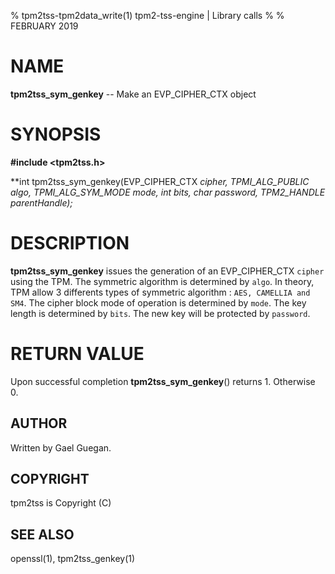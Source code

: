 % tpm2tss-tpm2data_write(1) tpm2-tss-engine | Library calls
%
% FEBRUARY 2019

# NAME
**tpm2tss_sym_genkey** -- Make an EVP_CIPHER_CTX object

# SYNOPSIS

**#include <tpm2tss.h>**

**int
tpm2tss_sym_genkey(EVP_CIPHER_CTX *cipher, TPMI_ALG_PUBLIC algo, TPMI_ALG_SYM_MODE mode, int bits, char *password, TPM2_HANDLE parentHandle);**

# DESCRIPTION

**tpm2tss_sym_genkey** issues the generation of an EVP_CIPHER_CTX `cipher` using the TPM.
The symmetric algorithm is determined by `algo`.
In theory, TPM allow 3 differents types of symmetric algorithm : `AES, CAMELLIA and SM4`.
The cipher block mode of operation is determined by `mode`.
The key length is determined by `bits`.
The new key will be protected by `password`.

# RETURN VALUE

Upon successful completion **tpm2tss_sym_genkey**() returns 1. Otherwise 0.

## AUTHOR

Written by Gael Guegan.

## COPYRIGHT

tpm2tss is Copyright (C) 

## SEE ALSO

openssl(1), tpm2tss_genkey(1)
